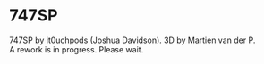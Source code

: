 # 747SP

747SP by it0uchpods (Joshua Davidson). 3D by Martien van der P.<br>
A rework is in progress. Please wait.
